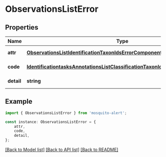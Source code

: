 # ObservationsListError


## Properties

Name | Type | Description | Notes
------------ | ------------- | ------------- | -------------
**attr** | [**ObservationsListIdentificationTaxonIdsErrorComponentAttr**](ObservationsListIdentificationTaxonIdsErrorComponentAttr.md) |  | [default to undefined]
**code** | [**IdentificationtasksAnnotationsListClassificationTaxonIdsErrorComponentCode**](IdentificationtasksAnnotationsListClassificationTaxonIdsErrorComponentCode.md) |  | [default to undefined]
**detail** | **string** |  | [default to undefined]

## Example

```typescript
import { ObservationsListError } from 'mosquito-alert';

const instance: ObservationsListError = {
    attr,
    code,
    detail,
};
```

[[Back to Model list]](../README.md#documentation-for-models) [[Back to API list]](../README.md#documentation-for-api-endpoints) [[Back to README]](../README.md)
